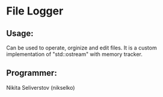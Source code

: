 # File Logger

## Usage:
Can be used to operate, orginize and edit files. It is a custom implementation of "std::ostream" with memory tracker.

## Programmer: 
Nikita Seliverstov (nikselko)
